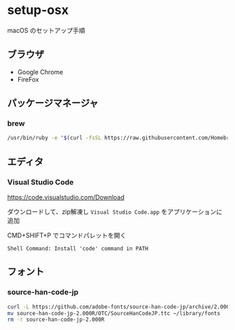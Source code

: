 # setup-osx

macOS のセットアップ手順

## ブラウザ

* Google Chrome
* FireFox

## パッケージマネージャ

### brew

```sh
/usr/bin/ruby -e "$(curl -fsSL https://raw.githubusercontent.com/Homebrew/install/master/install)"
```

## エディタ

### Visual Studio Code

<https://code.visualstudio.com/Download>

ダウンロードして、zip解凍し `Visual Studio Code.app` をアプリケーションに追加

CMD+SHIFT+P でコマンドパレットを開く

`Shell Command: Install 'code' command in PATH`

## フォント

### source-han-code-jp

```sh
curl -L https://github.com/adobe-fonts/source-han-code-jp/archive/2.000R.tar.gz | tar zx
mv source-han-code-jp-2.000R/OTC/SourceHanCodeJP.ttc ~/library/fonts
rm -r source-han-code-jp-2.000R
```
